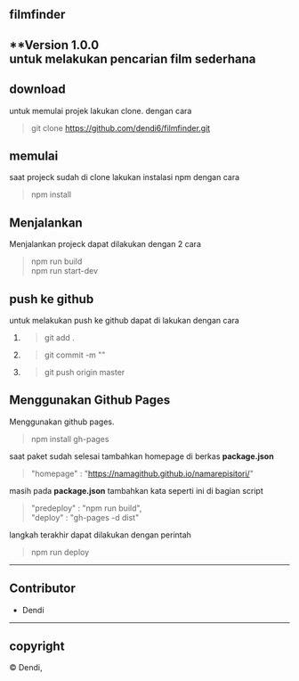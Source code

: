 ## filmfinder

**Version 1.0.0</br>
untuk melakukan pencarian film sederhana
---
## download
untuk memulai projek lakukan clone. dengan cara
>git clone https://github.com/dendi6/filmfinder.git

## memulai
saat projeck sudah di clone lakukan instalasi npm dengan cara
>npm install

## Menjalankan
Menjalankan projeck dapat dilakukan dengan 2 cara
>npm run build</br>
>npm run start-dev

## push ke github
untuk melakukan push ke github dapat di lakukan dengan cara
1. >git add .
2. >git commit -m "<isi pesan>"
3. >git push origin master

## Menggunakan Github Pages
Menggunakan github pages.
>npm install gh-pages

saat paket sudah selesai tambahkan homepage di berkas <b>package.json</b>
>"homepage" : "https://namagithub.github.io/namarepisitori/"

masih pada <b>package.json</b> tambahkan kata seperti ini di bagian script
>"predeploy" : "npm run build",</br>
>"deploy" : "gh-pages -d dist"

langkah terakhir dapat dilakukan dengan perintah
>npm run deploy

---
## Contributor
- Dendi
---
## copyright
© Dendi,
